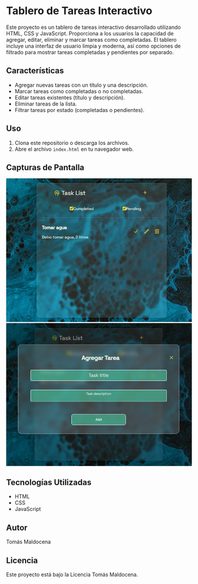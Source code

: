 # Tablero de Tareas Interactivo

Este proyecto es un tablero de tareas interactivo desarrollado utilizando HTML, CSS y JavaScript. Proporciona a los usuarios la capacidad de agregar, editar, eliminar y marcar tareas como completadas. El tablero incluye una interfaz de usuario limpia y moderna, así como opciones de filtrado para mostrar tareas completadas y pendientes por separado.

## Características

- Agregar nuevas tareas con un título y una descripción.
- Marcar tareas como completadas o no completadas.
- Editar tareas existentes (título y descripción).
- Eliminar tareas de la lista.
- Filtrar tareas por estado (completadas o pendientes).

## Uso

1. Clona este repositorio o descarga los archivos.
2. Abre el archivo `index.html` en tu navegador web.

## Capturas de Pantalla

![Captura de Pantalla 1](img/screenshot1.png)
![Captura de Pantalla 2](img/screenshot2.png)

## Tecnologías Utilizadas

- HTML
- CSS
- JavaScript

## Autor

Tomás Maldocena

## Licencia

Este proyecto está bajo la Licencia Tomás Maldocena.